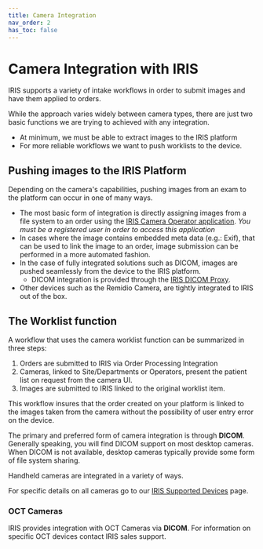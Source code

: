 ```yaml
---
title: Camera Integration
nav_order: 2
has_toc: false
---
```



# Camera Integration with IRIS
IRIS supports a variety of intake workflows in order to submit images and have them applied to orders. 

While the approach varies widely between camera types, there are just two basic functions we are trying to achieved with any integration.  
- At minimum, we must be able to extract images to the IRIS platform
- For more reliable workflows we want to push worklists to the device. 

## Pushing images to the IRIS Platform
Depending on the camera's capabilities, pushing images from an exam to the platform can occur in one of many ways. 

- The most basic form of integration is directly assigning images from a file system to an order using the [IRIS Camera Operator application](https://camops.retinalscreenings.com).  *You must be a registered user in order to access this application*
- In cases where the image contains embedded meta data (e.g.: Exif), that can be used to link the image to an order, image submission can be performed in a more automated fashion.  
- In the case of fully integrated solutions such as DICOM, images are pushed seamlessly from the device to the IRIS platform. 
    - DICOM integration is provided through the [IRIS DICOM Proxy](/integration/IRISDICOMProxy/).
- Other devices such as the Remidio Camera, are tightly integrated to IRIS out of the box.

## The Worklist function
A workflow that uses the camera worklist function can be summarized in three steps:
1. Orders are submitted to IRIS via Order Processing Integration
2. Cameras, linked to Site/Departments or Operators, present the patient list on request from the camera UI. 
3. Images are submitted to IRIS linked to the original worklist item. 

This workflow insures that the order created on your platform is linked to the images taken from the camera without the possibility of user entry error on the device. 

The primary and preferred form of camera integration is through **DICOM**.  Generally speaking, you will find DICOM support on most desktop cameras.  When DICOM is not available, desktop cameras typically provide some form of file system sharing.  

Handheld cameras are integrated in a variety of ways.

For specific details on all cameras go to our [IRIS Supported Devices](/integration/IRISSupportedDevices/) page.

### OCT Cameras
IRIS provides integration with OCT Cameras via **DICOM**. For information on specific OCT devices contact IRIS sales support.
